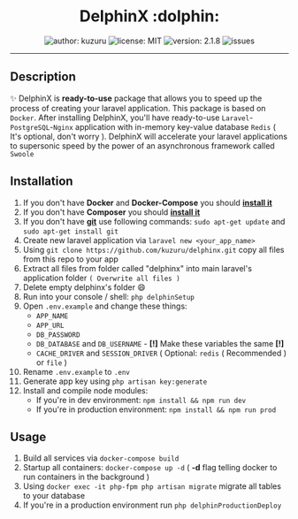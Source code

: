 <h1 align="center">DelphinX :dolphin:</h1>

<p align="center">
  <img src="https://img.shields.io/badge/author-kuzuru-blue" alt="author: kuzuru">
  <img src="https://img.shields.io/npm/l/apache" alt="license: MIT">
  <img src="https://img.shields.io/badge/version-2.1.8-informational" alt="version: 2.1.8">
  <img src="https://img.shields.io/github/issues/kuzuru/delphinx" alt="issues">
 </p>
 
***

## Description
:sparkles: DelphinX is **ready-to-use** package that allows you to speed up the process of creating your laravel application. This package is based on `Docker`. After installing DelphinX, you'll have ready-to-use `Laravel`-`PostgreSQL`-`Nginx` application with in-memory key-value database `Redis` ( It's optional, don't worry ). DelphinX will accelerate your laravel applications to supersonic speed by the power of an asynchronous framework called `Swoole`

## Installation
1. If you don't have **Docker** and **Docker-Compose** you should **[install it](https://docs.docker.com/compose/install/)**
2. If you don't have **Composer** you should **[install it](https://getcomposer.org/)**
3. If you don't have **[git](https://git-scm.com/)** use following commands: `sudo apt-get update` and `sudo apt-get install git`
4. Create new laravel application via `laravel new <your_app_name>`
5. Using `git clone https://github.com/kuzuru/delphinx.git` copy all files from this repo to your app
6. Extract all files from folder called "delphinx" into main laravel's application folder `( Overwrite all files )`
7. Delete empty delphinx's folder :smile:
8. Run into your console / shell: `php delphinSetup`
9. Open `.env.example` and change these things:
    * `APP_NAME`
    * `APP_URL`
    * `DB_PASSWORD`
    * `DB_DATABASE` and `DB_USERNAME` - **[!]** Make these variables the same **[!]**
    * `CACHE_DRIVER` and `SESSION_DRIVER` ( Optional: `redis` ( Recommended ) or `file` )
10. Rename `.env.example` to `.env`
11. Generate app key using `php artisan key:generate`
12. Install and compile node modules:
    * If you're in dev environment: `npm install && npm run dev`
    * If you're in production environment: `npm install && npm run prod`

## Usage
1. Build all services via `docker-compose build`
2. Startup all containers: `docker-compose up -d` ( **-d** flag telling docker to run containers in the background )
3. Using `docker exec -it php-fpm php artisan migrate` migrate all tables to your database
4. If you're in a production environment run `php delphinProductionDeploy`
